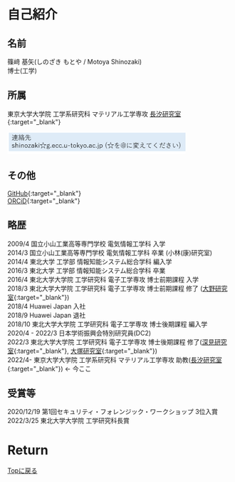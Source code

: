 # 自己紹介
## 名前
篠﨑 基矢(しのざき もとや / Motoya Shinozaki)<br>
博士(工学)

## 所属
東京大学大学院 工学系研究科 マテリアル工学専攻 [長汐研究室](http://webpark1753.sakura.ne.jp/nagashio_lab/){:target="_blank"}

<img src="./mail.png" width="400px">

## その他
[GitHub](https://github.com/MotoyaShinozaki){:target="_blank"}<br>
[ORCiD](https://orcid.org/0000-0001-9460-9156){:target="_blank"}<br>

## 略歴
2009/4 国立小山工業高等専門学校 電気情報工学科 入学<br>
2014/3 国立小山工業高等専門学校 電気情報工学科 卒業 (小林(康)研究室)<br>
2014/4 東北大学 工学部 情報知能システム総合学科 編入学<br>
2016/3 東北大学 工学部 情報知能システム総合学科 卒業<br>
2016/4 東北大学大学院 工学研究科 電子工学専攻 博士前期課程 入学<br>
2018/3 東北大学大学院 工学研究科 電子工学専攻 博士前期課程 修了 ([大野研究室](http://www.ohno.riec.tohoku.ac.jp/japanese/index.html){:target="_blank"})<br>
2018/4 Huawei Japan 入社<br>
2018/9 Huawei Japan 退社<br>
2018/10 東北大学大学院 工学研究科 電子工学専攻 博士後期課程 編入学<br>
2020/4 - 2022/3 日本学術振興会特別研究員(DC2)<br>
2022/3 東北大学大学院 工学研究科 電子工学専攻 博士後期課程 修了([深見研究室](http://www.spin.riec.tohoku.ac.jp/){:target="_blank"}, [大塚研究室](https://ja.qd.riec.tohoku.ac.jp/){:target="_blank"})<br>
2022/4- 東京大学大学院 工学系研究科 マテリアル工学専攻 助教([長汐研究室](http://webpark1753.sakura.ne.jp/nagashio_lab/){:target="_blank"}) ← 今ここ <br>

## 受賞等
2020/12/19 第1回セキュリティ・フォレンジック・ワークショップ 3位入賞<br>
2022/3/25 東北大学大学院 工学研究科長賞<br>

# Return
[Topに戻る](https://motoyashinozaki.github.io/minidora/)